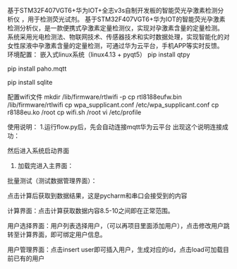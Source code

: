 基于STM32F407VGT6+华为IOT+全志v3s自制开发板的智能荧光孕激素检测分析仪 ，用于检测荧光试剂。
基于STM32F407VGT6+华为IOT的智能荧光孕激素检测分析仪，是一款便携式孕激素定量检测仪，实现对孕激素含量的定量检测。
系统采用光电检测法、物联网技术、传感器技术和实时数据处理，实现智能化的对女性尿液中孕激素含量的定量检测，可通过华为云平台，手机APP等实时反馈。
环境配置：
嵌入式linux系统（linux4.13 + pyqt5）
pip install qtpy

pip install paho.mqtt 

pip install sqlite

配置wifi文件
mkdir  /lib/firmware/rtlwifi  -p
cp  rtl8188eufw.bin  /lib/firmware/rtlwifi 
cp wpa_supplicant.conf /etc/wpa_supplicant.conf
cp r8188eu.ko /root
cp wifi.sh /root
vi /etc/profile

使用说明：
1.运行flow.py后，先会自动连接mqtt华为云平台
出现这个说明连接成功：

然后进入系统启动界面

1.	加载完进入主界面：

批量测试（测试数据管理界面）：
 
点击计算后获取到数据结果，这是pycharm和串口会接受到的内容

计算界面：点击计算获取数据内容8.5-10之间即在正常范围。

用户选择界面：用户列表选择用户，（可以再项目里面添加用户），点击修改用户跳转至计算界面，即可绑定用户信息。

用户管理界面：点击insert user即可插入用户，生成对应的id，点击load可加载目前已有的用户
